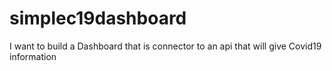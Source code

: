 # simplec19dashboard
I want to build a Dashboard that is connector to an api that will give Covid19 information

